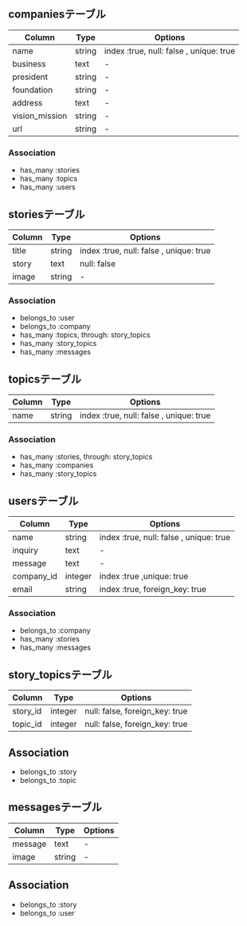 ## companiesテーブル
|Column|Type|Options|
|------|----|-------|
|name|string|index :true, null: false , unique: true |
|business|text|-|
|president|string|-|
|foundation|string|-|
|address|text|-|
|vision_mission|string|-|
|url|string|-|

### Association
- has_many :stories
- has_many :topics
- has_many :users

## storiesテーブル
|Column|Type|Options|
|------|----|-------|
|title|string|index :true, null: false , unique: true |
|story|text|null: false|
|image|string|-|

### Association
- belongs_to :user
- belongs_to :company
- has_many :topics, through: story_topics
- has_many :story_topics
- has_many :messages

## topicsテーブル
|Column|Type|Options|
|------|----|-------|
|name|string|index :true, null: false , unique: true |

### Association
- has_many :stories, through: story_topics
- has_many :companies
- has_many :story_topics

## usersテーブル
|Column|Type|Options|
|------|----|-------|
|name|string|index :true, null: false , unique: true |
|inquiry|text|-|
|message|text|-|
|company_id|integer|index :true ,unique: true|
|email|string|index :true, foreign_key: true|

### Association
- belongs_to :company
- has_many :stories
- has_many :messages


<!-- 中間テーブル -->

## story_topicsテーブル
|Column|Type|Options|
|------|----|-------|
|story_id|integer|null: false, foreign_key: true|
|topic_id|integer|null: false, foreign_key: true|

## Association
- belongs_to :story
- belongs_to :topic

## messagesテーブル
|Column|Type|Options|
|------|----|-------|
|message|text|-|
|image|string|-|

## Association
- belongs_to :story
- belongs_to :user
